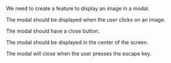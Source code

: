 We need to create a feature to display an image in a modal.

The modal should be displayed when the user clicks on an image.

The modal should have a close button.

The modal should be displayed in the center of the screen.

The modal will close when the user presses the escape key.
